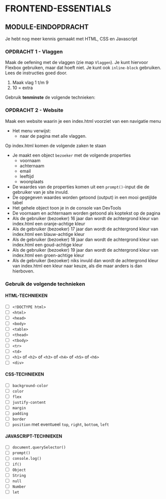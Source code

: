 # FRONTEND-ESSENTIALS

## MODULE-EINDOPDRACHT

Je hebt nog meer kennis gemaakt met HTML, CSS en Javascript

### OPDRACHT 1 - Vlaggen

Maak de oefening met de vlaggen (zie map `Vlaggen`). Je kunt hiervoor Flexbox gebruiken, maar dat hoeft niet. Je kunt ook `inline-block` gebruiken.
Lees de instructies goed door.

1. Maak vlag 1 t/m 9
2. 10 = extra

Gebruik __tenminste__ de volgende technieken:

### OPDRACHT 2 - Website

Maak een website waarin je een index.html voorziet van een navigatie menu

- Het menu verwijst:
  - naar de pagina met alle vlaggen.

Op index.html komen de volgende zaken te staan

- Je maakt een object `bezoeker` met de volgende properties
  - voornaam
  - achternaam
  - email
  - leeftijd
  - woonplaats
- De waardes van de properties komen uit een `prompt()`-input die de gebruiker van je site invuld.
- De opgegeven waardes worden getoond (output) in een mooi gestijlde tabel
- Het gehele object toon je in de console van DevTools
- De voornaam en achternaam worden getoond als koptekst op de pagina
- Als de gebruiker (bezoeker) 16 jaar dan wordt de achtergrond kleur van index.html een oranje-achtige kleur
- Als de gebruiker (bezoeker) 17 jaar dan wordt de achtergrond kleur van index.html een blauw-achtige kleur
- Als de gebruiker (bezoeker) 18 jaar dan wordt de achtergrond kleur van index.html een goud-achtige kleur
- Als de gebruiker (bezoeker) 19 jaar dan wordt de achtergrond kleur van index.html een groen-achtige kleur
- Als de gebruiker (bezoeker) niks invuld dan wordt de achtergrond kleur van index.html een kleur naar keuze, als die maar anders is dan hierboven.

### Gebruik de volgende technieken

#### HTML-TECHNIEKEN

- [ ] `<!DOCTYPE html>`
- [ ] `<html>`
- [ ] `<head>`
- [ ] `<body>`
- [ ] `<table>`
- [ ] `<thead>`
- [ ] `<tbody>`
- [ ] `<tr>`
- [ ] `<td>`
- [ ] `<h1>` of `<h2>` of `<h3>` of `<h4>` of `<h5>` of `<h6>`
- [ ] `<div>`

#### CSS-TECHNIEKEN

- [ ] `background-color`
- [ ] `color`
- [ ] `flex`
- [ ] `justify-content`
- [ ] `margin`
- [ ] `padding`
- [ ] `border`
- [ ] `position` met eventueel `top`, `right`, `bottom`, `left`
  
#### JAVASCRIPT-TECHNIEKEN

- [ ] `document.querySelector()`
- [ ] `prompt()`
- [ ] `console.log()`
- [ ] `if()`
- [ ] `Object`
- [ ] `String`
- [ ] `null`
- [ ] `Number`
- [ ] `let`
